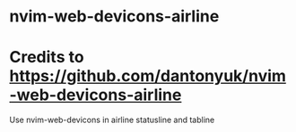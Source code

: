 # nvim-web-devicons-airline

# Credits to https://github.com/dantonyuk/nvim-web-devicons-airline

Use nvim-web-devicons in airline statusline and tabline
